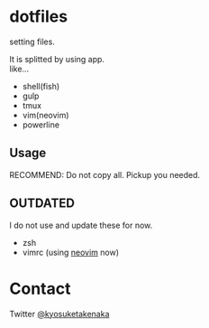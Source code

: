 # dotfiles
setting files.

It is splitted by using app.  
like...  
- shell(fish)  
- gulp  
- tmux  
- vim(neovim)
- powerline

## Usage
RECOMMEND: Do not copy all. Pickup you needed.

## OUTDATED
I do not use and update these for now.
- zsh
- vimrc (using [neovim](https://neovim.io/) now)

# Contact
Twitter [@kyosuketakenaka](https://twitter.com/kyosuketakenaka)
